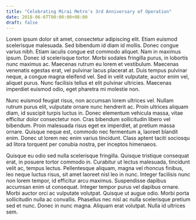 ```yaml
---
title: "Celebrating Mirai Metro's 3rd Anniversary of Operation"
date: 2018-06-07T00:00:00+08:00
draft: false
---
```


Lorem ipsum dolor sit amet, consectetur adipiscing elit. Etiam euismod scelerisque malesuada. Sed bibendum id diam id mollis. Donec congue varius nibh. Etiam iaculis congue est commodo aliquet. Nam in maximus ipsum. Donec id scelerisque tortor. Morbi sodales fringilla purus, in lobortis nunc maximus ac. Maecenas rutrum eu lorem et vestibulum. Maecenas venenatis egestas erat, vel pulvinar lacus placerat at. Duis tempus pulvinar neque, a congue magna eleifend vel. Sed in velit vulputate, auctor enim vel, aliquet purus. Nunc facilisis tellus et elit pulvinar ultricies. Maecenas imperdiet euismod odio, eget pharetra mi molestie non.

Nunc euismod feugiat risus, non accumsan lorem ultrices vel. Nullam rutrum purus elit, vulputate ornare nunc hendrerit ac. Proin ultrices aliquam diam, id suscipit turpis luctus in. Donec elementum vehicula massa, vitae efficitur dolor consectetur non. Cras bibendum sollicitudin libero vel bibendum. Proin malesuada risus eget ex imperdiet, at pretium massa ornare. Quisque neque est, commodo nec fermentum a, laoreet blandit enim. Donec ut lorem nec enim varius tincidunt. Class aptent taciti sociosqu ad litora torquent per conubia nostra, per inceptos himenaeos.

Quisque eu odio sed nulla scelerisque fringilla. Quisque tristique consequat erat, in posuere tortor commodo in. Curabitur ut lectus malesuada, tincidunt velit ac, tempus lectus. Pellentesque aliquam, magna vel rhoncus finibus, leo neque luctus risus, sit amet laoreet nisl leo in nunc. Integer facilisis nunc non lorem tempor, id efficitur arcu maximus. Suspendisse dapibus accumsan enim ut consequat. Integer tempor purus vel dapibus ornare. Morbi auctor orci ac vulputate volutpat. Quisque ut augue odio. Morbi porta sollicitudin nulla ac convallis. Phasellus nec nisl ac nulla scelerisque pretium sed et nunc. Donec in nunc magna. Aliquam erat volutpat. Nulla id ultrices sem.